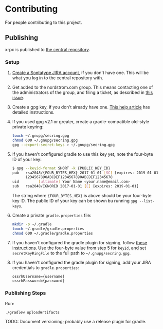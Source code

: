 # Contributing

For people contributing to this project.

## Publishing

xrpc is published to [the central repository](https://oss.sonatype.org/#nexus-search;quick~com.nordstrom.xrpc).

### Setup

1. [Create a Sontatype JIRA account](https://issues.sonatype.org/secure/Signup!default.jspa), if you don't have one. This will be what you log in to the central repository with.
2. Get added to the nordstrom.com group. This means contacting one of the administrators of the group, and filing a ticket, as described in [this issue](https://issues.sonatype.org/browse/OSSRH-13276).
3. Create a gpg key, if you don't already have one. [This help article](http://central.sonatype.org/pages/working-with-pgp-signatures.html) has detailed instructions.
4. If you used gpg v2.1 or greater, create a gradle-compatible old-style private keyring:

    ```bash
    touch ~/.gnupg/secring.gpg
    chmod 600 ~/.gnupg/secring.gpg
    gpg --export-secret-keys > ~/.gnupg/secring.gpg
    ```

5. If you haven't configured gradle to use this key yet, note the four-byte ID of your key:

    ```bash
    $ gpg --keyid-format SHORT -k {PUBLIC_KEY_ID}
    pub   rsa2048/{FOUR_BYTES_HEX} 2017-01-01 [SC] [expires: 2019-01-01]
          1234567890ABCDEF1234567890ABCDEF12345678
    uid         [ultimate] Your Name <your.name@email.com>
    sub   rsa2048/IGNORED 2017-01-01 [E] [expires: 2019-01-01]
    ```

    The string where `{FOUR_BYTES_HEX}` is above should be your four-byte key ID. The public ID of your key can be shown bu running `gpg --list-keys`.
6. Create a private `gradle.properties` file:

    ```bash
    mkdir -p ~/.gradle
    touch ~/.gradle/gradle.properties
    chmod 600 ~/.gradle/gradle.properties
    ```
7. If you haven't configured the gradle plugin for signing, follow [these instructions](https://docs.gradle.org/current/userguide/signing_plugin.html#sec:signatory_credentials). Use the four-byte value from step 5 for `keyId`, and set `secretKeyRingFile` to the full path to `~/.gnupg/secring.gpg`.
8. If you haven't configured the gradle plugin for signing, add your JIRA credentials to `gradle.properties`:

    ```
    ossrhUsername={username}
    ossrhPassword={password}
    ```

### Publishing Steps

Run:
```
./gradlew uploadArtifacts
```

TODO: Document versioning; probably use a release plugin for gradle.
